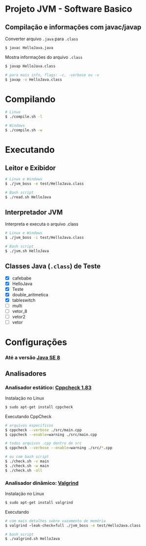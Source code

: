 # Projeto JVM - Software Basico

## Compilação e informações com javac/javap

Converter arquivo ``.java`` para ``.class``

``` bash
$ javac HelloJava.java
```

Mostra informações do arquivo ``.class``

``` bash
$ javap HelloJava.class

# para mais info, flags: -c, -verbose ou -v
$ javap -v HelloJava.class
```

# Compilando

``` bash
# Linux
$ ./compile.sh -l

# Windows
$ ./compile.sh -w
```

# Executando

## Leitor e Exibidor

``` bash
# Linux e Windows
$ ./jvm_boss -e test/HelloJava.class

# Bash script
$ ./read.sh HelloJava
```

## Interpretador JVM

Interpreta e executa o arquivo .class

``` bash
# Linux e Windows
$ ./jvm_boss -i test/HelloJava.class

# Bash script
$ ./jvm.sh HelloJava
```

## Classes Java (``.class``) de Teste

- [x] cafebabe
- [x] HelloJava
- [x] Teste
- [x] double_aritmetica
- [x] tableswitch
- [ ] multi
- [ ] vetor_8
- [ ] vetor2
- [ ] vetor

# Configurações

### Até a versão [Java SE 8](https://docs.oracle.com/javase/specs/jvms/se8/html/index.html)

## Analisadores 

### Analisador estático: [Cppcheck 1.83](http://cppcheck.sourceforge.net) 

Instalação no Linux

``` bash
$ sudo apt-get install cppcheck
```

Executando CppCheck

``` bash
# arquivos especificos
$ cppcheck --verbose ./src/main.cpp
$ cppcheck --enable=warning ./src/main.cpp

# todos arquivos .cpp dentro de src
$ cppcheck --verbose --enable=warning ./src/*.cpp

# ou com bash script
$ ./check.sh -v main
$ ./check.sh -w main
$ ./check.sh -all

```

### Analisador dinâmico: [Valgrind](https://www.valgrind.org/) 

Instalação no Linux

``` bash
$ sudo apt-get install valgrind
```

Executando

``` bash
# com mais detalhes sobre vazamento de memória
$ valgrind –leak-check=full ./jvm_boss -e test/HelloJava.class

# bash script
$ ./valgrind.sh HelloJava
```